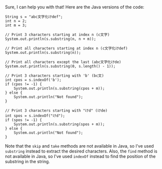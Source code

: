Sure, I can help you with that! Here are the Java versions of the code:
```
String s = "abc文字化けdef";
int n = 2;
int m = 3;

// Print 3 characters starting at index n (c文字)
System.out.println(s.substring(n, n + m));

// Print all characters starting at index n (c文字化けdef)
System.out.println(s.substring(n));

// Print all characters except the last (abc文字化けde)
System.out.println(s.substring(0, s.length() - 1));

// Print 3 characters starting with 'b' (bc文)
int cpos = s.indexOf('b');
if (cpos != -1) {
    System.out.println(s.substring(cpos + m));
} else {
    System.out.println("Not found");
}

// Print 3 characters starting with "けd" (けde)
int spos = s.indexOf("けd");
if (spos != -1) {
    System.out.println(s.substring(spos + m));
} else {
    System.out.println("Not found");
}
```
Note that the `skip` and `take` methods are not available in Java, so I've used `substring` instead to extract the desired characters. Also, the `find` method is not available in Java, so I've used `indexOf` instead to find the position of the substring in the string.
